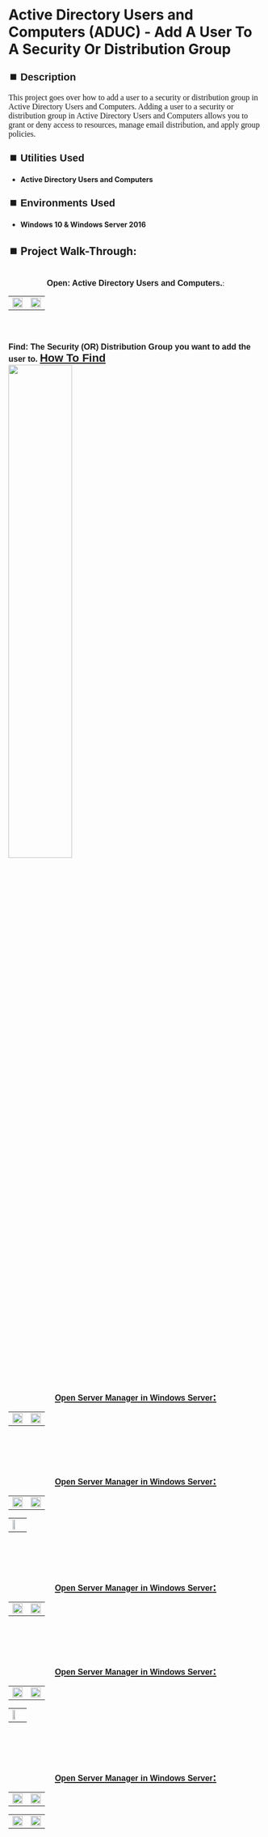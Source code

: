 <h1>Active Directory Users and Computers (ADUC) - Add A User To A Security Or Distribution Group</h1>


<h2 style="font-family: Arial, sans-serif; font-size: 20px; font-weight: bold; margin-top: 24px; margin-bottom: 12px;">
⏹️ Description</h2>

<p style="font-family: Georgia, serif; font-size: 16px; margin-top: 12px; margin-bottom: 12px;">
This project goes over how to add a user to a security or distribution group in Active Directory Users and Computers. Adding a user to a security or distribution group in Active Directory Users and Computers allows you to grant or deny access to resources, manage email distribution, and apply group policies.
</b>



<h2 style="font-family: Arial, sans-serif; font-size: 20px; font-weight: bold; margin-top: 24px; margin-bottom: 12px;">
⏹️ Utilities Used</h2>
  
<p style="font-family: Georgia, serif; font-size: 16px; margin-top: 12px; margin-bottom: 12px;">
 
 - <b>Active Directory Users and Computers</b>



<h2 style="font-family: Arial, sans-serif; font-size: 20px; font-weight: bold; margin-top: 24px; margin-bottom: 12px;"> 
⏹️ Environments Used </h2>

<p style="font-family: Georgia, serif; font-size: 16px; margin-top: 12px; margin-bottom: 12px;">
 
- <b>Windows 10 & Windows Server 2016</b>



<h2 style="font-family: Arial, sans-serif; font-size: 20px; font-weight: bold; margin-top: 24px; margin-bottom: 12px;"> 
<h2>
⏹️ Project Walk-Through:</h2>
 <br/>

<div style="text-align:center;">
  <span style="font-family: Arial, sans-serif; font-size: 16px;"><b>Open: Active Directory Users and Computers.</b></span>:  
<br/>

<table>
  <tr>
    <td><img src="https://imgur.com/txb6Mot.png" height="50%" width="100%" /></td>
    <td><img src="https://imgur.com/AcOJlQA.png" height="50%" width="100%" /></td>
  </tr>
</table>

<br /><br />


</div>
  <span style="font-family: Arial, sans-serif; font-size: 16px;"><b>Find: The Security  (OR)  Distribution Group you want to add the user to. 
    <a href="https://github.com/RashadHagen/ADUC-Find-Computer-User-Printer-Shared-Folder-Organizational-Unit-Common-Queries" style="font-family: Arial, sans-serif; font-size: 22px; font-weight: bold;"> How To Find</b></span>  
  <br/>
  <img src="https://imgur.com/xdqv5yn.png" height="50%" width="50%"/>  
  <br /><br /><br /><br />


  <div style="text-align:center;">
  <span style="font-family: Arial, sans-serif; font-size: 16px;"><b>Open Server Manager in Windows Server</b></span>:  
<br/>

<table>
  <tr>
    <td><img src="https://imgur.com/oe2qKP5.png" height="100%" width="100%" /></td>
    <td><img src="https://imgur.com/UvEKQRZ.png" height="100%" width="100%" /></td>
  </tr>
</table>

<br /><br />


<div style="text-align:center;">
  <span style="font-family: Arial, sans-serif; font-size: 16px;"><b>Open Server Manager in Windows Server</b></span>:  
<br/>

<table>
  <tr>
    <td><img src="https://imgur.com/oe2qKP5.png" height="100%" width="100%" /></td>
    <td><img src="https://imgur.com/UvEKQRZ.png" height="100%" width="100%" /></td>
  </tr>
</table>

<table>
  <tr>
    <td><img src="https://imgur.com/vmzKdBz.png" height="50%" width="50%" /></td>
  </tr>
</table>

<br /><br />


<div style="text-align:center;">
  <span style="font-family: Arial, sans-serif; font-size: 16px;"><b>Open Server Manager in Windows Server</b></span>:  
<br/>

<table>
  <tr>
    <td><img src="https://imgur.com/oe2qKP5.png" height="100%" width="100%" /></td>
    <td><img src="https://imgur.com/UvEKQRZ.png" height="100%" width="100%" /></td>
  </tr>
</table>

<br /><br />


<div style="text-align:center;">
  <span style="font-family: Arial, sans-serif; font-size: 16px;"><b>Open Server Manager in Windows Server</b></span>:  
<br/>

<table>
  <tr>
    <td><img src="https://imgur.com/oe2qKP5.png" height="100%" width="100%" /></td>
    <td><img src="https://imgur.com/UvEKQRZ.png" height="100%" width="100%" /></td>
  </tr>
</table>

<table>
  <tr>
    <td><img src="https://imgur.com/vmzKdBz.png" height="50%" width="50%" /></td>
  </tr>
</table>

<br /><br />


<div style="text-align:center;">
  <span style="font-family: Arial, sans-serif; font-size: 16px;"><b>Open Server Manager in Windows Server</b></span>:  
<br/>

<table>
  <tr>
    <td><img src="https://imgur.com/oe2qKP5.png" height="100%" width="100%" /></td>
    <td><img src="https://imgur.com/UvEKQRZ.png" height="100%" width="100%" /></td>
  </tr>
</table>

<table>
  <tr>
    <td><img src="https://imgur.com/vmzKdBz.png" height="100%" width="100%" /></td>
    <td><img src="https://imgur.com/eLy0pKN.png" height="100%" width="100%" /></td>
  </tr>
</table>

<br /><br />
